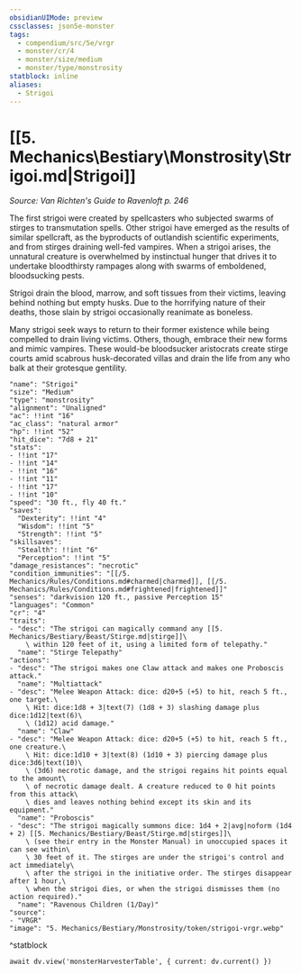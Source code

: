 ```yaml
---
obsidianUIMode: preview
cssclasses: json5e-monster
tags:
  - compendium/src/5e/vrgr
  - monster/cr/4
  - monster/size/medium
  - monster/type/monstrosity
statblock: inline
aliases:
  - Strigoi
---
```

# [[5. Mechanics\Bestiary\Monstrosity\Strigoi.md|Strigoi]]
*Source: Van Richten's Guide to Ravenloft p. 246*

The first strigoi were created by spellcasters who subjected swarms of stirges to transmutation spells. Other strigoi have emerged as the results of similar spellcraft, as the byproducts of outlandish scientific experiments, and from stirges draining well-fed vampires. When a strigoi arises, the unnatural creature is overwhelmed by instinctual hunger that drives it to undertake bloodthirsty rampages along with swarms of emboldened, bloodsucking pests.

Strigoi drain the blood, marrow, and soft tissues from their victims, leaving behind nothing but empty husks. Due to the horrifying nature of their deaths, those slain by strigoi occasionally reanimate as boneless.

Many strigoi seek ways to return to their former existence while being compelled to drain living victims. Others, though, embrace their new forms and mimic vampires. These would-be bloodsucker aristocrats create stirge courts amid scabrous husk-decorated villas and drain the life from any who balk at their grotesque gentility.

```statblock
"name": "Strigoi"
"size": "Medium"
"type": "monstrosity"
"alignment": "Unaligned"
"ac": !!int "16"
"ac_class": "natural armor"
"hp": !!int "52"
"hit_dice": "7d8 + 21"
"stats":
- !!int "17"
- !!int "14"
- !!int "16"
- !!int "11"
- !!int "17"
- !!int "10"
"speed": "30 ft., fly 40 ft."
"saves":
  "Dexterity": !!int "4"
  "Wisdom": !!int "5"
  "Strength": !!int "5"
"skillsaves":
  "Stealth": !!int "6"
  "Perception": !!int "5"
"damage_resistances": "necrotic"
"condition_immunities": "[[/5. Mechanics/Rules/Conditions.md#charmed|charmed]], [[/5. Mechanics/Rules/Conditions.md#frightened|frightened]]"
"senses": "darkvision 120 ft., passive Perception 15"
"languages": "Common"
"cr": "4"
"traits":
- "desc": "The strigoi can magically command any [[5. Mechanics/Bestiary/Beast/Stirge.md|stirge]]\
    \ within 120 feet of it, using a limited form of telepathy."
  "name": "Stirge Telepathy"
"actions":
- "desc": "The strigoi makes one Claw attack and makes one Proboscis attack."
  "name": "Multiattack"
- "desc": "Melee Weapon Attack: dice: d20+5 (+5) to hit, reach 5 ft., one target.\
    \ Hit: dice:1d8 + 3|text(7) (1d8 + 3) slashing damage plus dice:1d12|text(6)\
    \ (1d12) acid damage."
  "name": "Claw"
- "desc": "Melee Weapon Attack: dice: d20+5 (+5) to hit, reach 5 ft., one creature.\
    \ Hit: dice:1d10 + 3|text(8) (1d10 + 3) piercing damage plus dice:3d6|text(10)\
    \ (3d6) necrotic damage, and the strigoi regains hit points equal to the amount\
    \ of necrotic damage dealt. A creature reduced to 0 hit points from this attack\
    \ dies and leaves nothing behind except its skin and its equipment."
  "name": "Proboscis"
- "desc": "The strigoi magically summons dice: 1d4 + 2|avg|noform (1d4 + 2) [[5. Mechanics/Bestiary/Beast/Stirge.md|stirges]]\
    \ (see their entry in the Monster Manual) in unoccupied spaces it can see within\
    \ 30 feet of it. The stirges are under the strigoi's control and act immediately\
    \ after the strigoi in the initiative order. The stirges disappear after 1 hour,\
    \ when the strigoi dies, or when the strigoi dismisses them (no action required)."
  "name": "Ravenous Children (1/Day)"
"source":
- "VRGR"
"image": "5. Mechanics/Bestiary/Monstrosity/token/strigoi-vrgr.webp"
```
^statblock

```dataviewjs
await dv.view('monsterHarvesterTable', { current: dv.current() })
```
